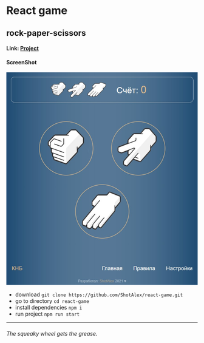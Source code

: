 # React game
## rock-paper-scissors
#### Link: [Project](https://shotalex-rsp.netlify.app/)

#### ScreenShot
![](./src/docs/main_screen.jpg)
* download ```git clone https://github.com/ShotAlex/react-game.git```
* go to directory ```cd react-game```
* install dependencies ```npm i```
* run project ```npm run start```


---
 ###### The squeaky wheel gets the grease.